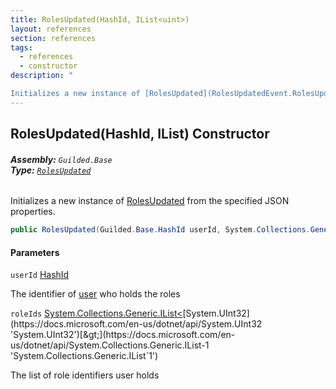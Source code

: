 ```yaml
---
title: RolesUpdated(HashId, IList<uint>)
layout: references
section: references
tags:
  - references
  - constructor
description: "

Initializes a new instance of [RolesUpdated](RolesUpdatedEvent.RolesUpdated.md 'Guilded.Base.Events.RolesUpdatedEvent.RolesUpdated') from the specified JSON properties."
---
```


## RolesUpdated(HashId, IList<uint>) Constructor
###### **Assembly:** `Guilded.Base`<br/>**Type:** [`RolesUpdated`](RolesUpdatedEvent.RolesUpdated.md 'Guilded.Base.Events.RolesUpdatedEvent.RolesUpdated')

Initializes a new instance of [RolesUpdated](RolesUpdatedEvent.RolesUpdated.md 'Guilded.Base.Events.RolesUpdatedEvent.RolesUpdated') from the specified JSON properties.

```csharp
public RolesUpdated(Guilded.Base.HashId userId, System.Collections.Generic.IList<uint> roleIds);
```
#### Parameters

<a name='Guilded.Base.Events.RolesUpdatedEvent.RolesUpdated.RolesUpdated(Guilded.Base.HashId,System.Collections.Generic.IList_uint_).userId'></a>

`userId` [HashId](HashId.md 'Guilded.Base.HashId')

The identifier of [user](User.md 'Guilded.Base.Users.User') who holds the roles

<a name='Guilded.Base.Events.RolesUpdatedEvent.RolesUpdated.RolesUpdated(Guilded.Base.HashId,System.Collections.Generic.IList_uint_).roleIds'></a>

`roleIds` [System.Collections.Generic.IList&lt;](https://docs.microsoft.com/en-us/dotnet/api/System.Collections.Generic.IList-1 'System.Collections.Generic.IList`1')[System.UInt32](https://docs.microsoft.com/en-us/dotnet/api/System.UInt32 'System.UInt32')[&gt;](https://docs.microsoft.com/en-us/dotnet/api/System.Collections.Generic.IList-1 'System.Collections.Generic.IList`1')

The list of role identifiers user holds